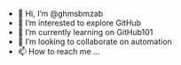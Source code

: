 - 👋 Hi, I’m @ghmsbmzab
- 👀 I’m interested to explore GitHub
- 🌱 I’m currently learning on GitHub101
- 💞️ I’m looking to collaborate on automation
- 📫 How to reach me ...

<!---
ghmsbmzab/ghmsbmzab is a ✨ special ✨ repository because its `README.md` (this file) appears on your GitHub profile.
You can click the Preview link to take a look at your changes.
--->
